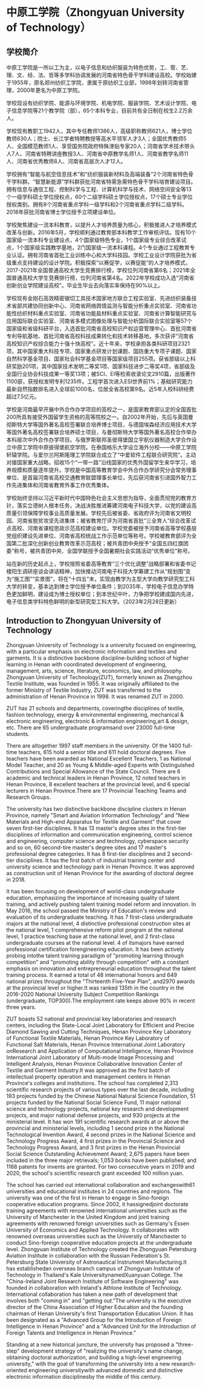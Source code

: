 # 中原工学院（Zhongyuan University of Technology）

## 学校简介

中原工学院是一所以工为主，以电子信息和纺织服装为特色优势，工、管、艺、理、文、经、法、哲等多学科协调发展的河南省特色骨干学科建设高校。学校始建于1955年，原名郑州纺织工学院，隶属于原纺织工业部，1998年划转河南省管理，2000年更名为中原工学院。

学校现设有纺织学院、能源与环境学院、机电学院、服装学院、艺术设计学院、电子信息学院等21个教学院（部），65个本科专业，目前共有全日制在校生2.2万余人。

学校现有教职工1942人，其中专任教师1386人，高级职称教师621人，博士学位教师630人；院士、长江学者特聘教授等高水平领军人才3人；全国优秀教师5人、全国模范教师1人、享受国务院政府特殊津贴专家20人；河南省学术技术带头人7人、河南省特聘讲座教授3人、河南省中原教学名师1人、河南省教学名师11人、河南省优秀教师8人、河南省高层次人才12人。

学校拥有“智能与航空信息技术”和“纺织服装新材料及高端装备”2个河南省特色骨干学科群。“智慧新能源”学科群获批河南省特需急需特色骨干学科培育建设项目。拥有信息与通信工程、控制科学与工程、计算机科学与技术、网络空间安全等13个一级学科硕士学位授权点，60个二级学科硕士学位授权点，17个硕士专业学位授权类别。拥有8个河南省重点学科一级学科和2个河南省重点学科二级学科。2018年获批河南省博士学位授予立项建设单位。

学校聚焦建设一流本科教育，以提升人才培养质量为核心，积极推进人才培养模式改革与创新。2016年5月，学校顺利通过教育部本科教学工作审核评估。现有10个国家级一流本科专业建设点，4个国家级特色专业，1个国家级专业综合改革试点，1个国家级实践教学基地，2门国家级一流本科课程。4个专业通过工程教育专业认证。拥有河南省首批工业训练中心和大学科技园。学校工业设计学院获批为省级重点支持建设的设计学院。积极探索“以赛促学，以赛促能”的人才培养模式，2017-2021年全国普通高校大学生竞赛排行榜，学校位列河南省第6名；2021年全国普通高校大学生竞赛排行榜，位列河南省第4名。2022年学校成功入选“河南省创新创业学院建设高校”。毕业生毕业去向落实率保持在90%以上。

学校现有金刚石高效精密锯切工具技术国家地方联合工程实验室、先进纺织装备技术省部共建协同创新中心、河南省网络舆情监测与智能分析重点实验室、河南省功能性纺织材料重点实验室、河南省功能盐材料重点实验室、河南省计算智能研究与应用国际联合实验室、河南省多模式图像处理与智能分析国际联合实验室等57个国家级和省级科研平台，入选首批河南省高校知识产权运营管理中心、首批河南省专利导航基地、首批河南省高校科技成果转化和技术转移基地，多次获评“河南省高校知识产权综合能力十强十快高校”。近十年来，学校承担各类科研项目2321项，其中国家重大科技专项、国家重点研发计划课题、国防重大专项子课题、国家自然科学基金项目、国家社会科学基金项目等国家级项目255项。获省部级以上科研奖励201项，其中国家技术发明二等奖1项、国家科技进步二等奖4项，省部级及全国行业协会科技成果一等奖13项；被SCI、EI等检索收录论文2910篇，出版著作1100部，获授权发明专利1235件。工程学首次进入ESI世界前1%；基础研究能力最新自然指数排名进入全球前1000名，位居全省高校第9名。近5年入校科研经费超过7.5亿元。

学校是河南最早开展中外合作办学项目的高校之一，是国家教育部认定的全国首批200所具有接受外国留学生资格的高等院校之一。自2002年开始，先后与英国曼彻斯特大学等国外著名高校签署联合培养博士项目，与德国埃森经济应用技术大学等国外著名高校签署联合培养硕士项目，与曼彻斯特大学等国外著名高校合作举办本科层次中外合作办学项目。与俄罗斯联邦圣彼得堡国立宇航仪器制造大学合作设立中原工学院中原彼得堡航空学院。在泰国格乐大学设立海外分校——中原工学院轩辕学院。与爱尔兰阿斯隆理工学院联合成立了“中爱软件工程联合研究院”。主动对接国家重大战略，招收15个“一带一路”沿线国家的优秀外国留学生来华学习，培养规模和质量逐年提升。学校是中国高等教育学会中外合作办学研究分会常务理事单位、是首届河南省高校交通教育联盟理事长单位，先后获河南省引进国外智力工作先进集体和河南省教育外事工作优秀集体。

学校始终坚持以习近平新时代中国特色社会主义思想为指导，全面贯彻党的教育方针，落实立德树人根本任务，决战决胜推进筹建河南电子科技大学，以党的建设高质量引领保障学校事业高质量发展。学校先后被省委、省政府评为河南省文明校园、河南省脱贫攻坚先进集体；被省教育厅评为河南省首批“三全育人”综合改革试点高校、河南省课程思政示范高校建设单位。学校党委被授予河南省高等学校基层党组织建设先进单位、河南省高校统战工作示范单位等称号。学校被教育部评为全国第二批深化创新创业教育改革示范高校；被共青团中央授予“全国五四红旗团委”称号，被共青团中央、全国学联授予全国暑期社会实践活动“优秀单位”称号。

站在新的历史起点上，学校按照省委高等教育“三个优化调整”战略部署和省委书记楼阳生调研座谈会讲话精神，加快推动河南电子科技大学筹建工作从“规划图”变为“施工图”“实景图”，将在“十四五”末，实现由教学为主型大学向教学研究型工科大学的转变，基本达到博士学位授予单位条件；到2035年，学校电子信息办学特色更加鲜明，建设成为博士授权单位；到本世纪中叶，力争把学校建成国内先进，电子信息类学科特色鲜明的新型研究型工科大学。（2023年2月28日更新）

## Introduction to Zhongyuan University of Technology

Zhongyuan University of Technology is a university focused on engineering, with a particular emphasis on electronic information and textiles and garments. It is a distinctive backbone discipline-building school of higher learning in Henan with coordinated development of engineering, management, arts, science, literature, economics, law, and philosophy. Zhongyuan University of Technology(ZUT), formerly known as Zhengzhou Textile Institute, was founded in 1955. It was originally affiliated to the former Ministry of Textile Industry, ZUT was transferred to the administration of Henan Province in 1998. It was renamed ZUT in 2000.

ZUT has 21 schools and departments, coveringthe disciplines of textile, fashion technology, energy & environmental engineering, mechanical & electronic engineering, electronic & information engineering,art & design, etc. There are 65 undergraduate programsand over 23000 full-time students.

There are altogether 1997 staff members in the university. Of the 1400 full-time teachers, 615 hold a senior title and 611 hold doctoral degrees. Five teachers have been awarded as National Excellent Teachers, 1 as National Model Teacher, and 20 as Young & Middle-aged Experts with Distinguished Contributions and Special Allowance of the State Council. There are 6 academic and technical leaders in Henan Province, 12 noted teachers in Henan Province, 8 excellent teachers at the provincial level, and 6 special lecturers in Henan Province.There are 17 Provincial Teaching Teams and Research Groups.

The university has two distinctive backbone discipline clusters in Henan Province, namely "Smart and Aviation Information Technology" and "New Materials and High-end Apparatus for Textile and Garment" that cover seven first-tier disciplines. It has 13 master's degree sites in the first-tier disciplines of information and communication engineering, control science and engineering, computer science and technology, cyberspace security and so on, 60 second-tire master's degree sites and 17 master's professional degree categories. It has 8 first-tier disciplines and 2 second-tier disciplines. It has the first batch of industrial training center and university science and technology park in Henan Province. It was approved as construction unit of Henan Province for the awarding of doctoral degree in 2018.

It has been focusing on development of world-class undergraduate education, emphasizing the importance of increasing quality of talent training, and actively pushing talent training model reform and innovation. In May 2016, the school passed the Ministry of Education's review and evaluation of its undergraduate teaching. It has 7 first-class undergraduate majors at the national level, 4 distinctive professional construction sites at the national level, 1 comprehensive reform pilot program at the national level, 1 practice teaching base at the national level, and 2 first-class undergraduate courses at the national level. 4 of itsmajors have earned professional certification forengineering education. It has been actively probing intothe talent training paradigm of "promoting learning through competition" and "promoting ability through competition" with a constant emphasis on innovation and entrepreneurial education throughout the talent training process. It earned a total of 48 international honors and 649 national prizes throughout the "Thirteenth Five-Year Plan", and2970 awards at the provincial level or higher.It was ranked 135th in the country in the 2016-2020 National University Subject Competition Rankings (undergraduate, TOP300).The employment rate keeps above 90% in recent three years.

ZUT boasts 52 national and provincial key laboratories and research centers, including the State-Local Joint Laboratory for Efficient and Precise Diamond Sawing and Cutting Techniques, Henan Province Key Laboratory of Functional Textile Materials, Henan Province Key Laboratory of Functional Salt Materials, Henan Province International Joint Laboratory onResearch and Application of Computational Intelligence, Henan Province International Joint Laboratory of Multi-mode Image Processing and Intelligent Analysis, Henan Province Collaborative Innovation Center of Textile and Garment Industry.It was approved as the first batch of intellectual property operation and management centers in Henan Province's colleges and institutions. The school has completed 2,313 scientific research projects of various types over the last decade, including 193 projects funded by the Chinese National Natural Science Foundation, 51 projects funded by the National Social Science Fund, 11 major national science and technology projects, national key research and development projects, and major national defense projects, and 930 projects at the ministerial level. It has won 191 scientific research awards at or above the provincial and ministerial levels, including 1 second prize in the National Technological Invention Award, 4 second prizes in the National Science and Technology Progress Award, 4 first prizes in the Provincial Science and Technology Progress Award, and 3 first prizes in the Henan Provincial Social Science Outstanding Achievement Award; 2,675 papers have been included in the three major retrievals; 1,053 books have been published; and 1168 patents for invents are granted. For two consecutive years in 2019 and 2020, the school's scientific research grant exceeded 100 million yuan.

The school has carried out international collaboration and exchangeswith61 universities and educational institutes in 24 countries and regions. The university was one of the first in Henan to engage in Sino-foreign cooperative education programs. Since 2002, it hassignedjoint doctorate training agreements with renowned international universities such as the University of Manchester in the United Kingdom and joint training agreements with renowned foreign universities such as Germany's Essen University of Economics and Applied Technology. It collaborates with renowned overseas universities such as the University of Manchester to conduct Sino-foreign cooperative education projects at the undergraduate level. Zhongyuan Institute of Technology created the Zhongyuan Petersburg Aviation Institute in collaboration with the Russian Federation's St. Petersburg State University of Astronautical Instrument Manufacturing.It has establishedan overseas branch campus of Zhongyuan Institute of Technology in Thailand's Kale UniversitynamedXuanyuan College. The "China-Ireland Joint Research Institute of Software Engineering" was founded in collaboration with Ireland's Athlone Institute of Technology. International collaboration has taken a new path of development that involves both "coming in" and "getting out."The university is the executive director of the China Association of Higher Education and the founding chairman of Henan University's first Transportation Education Union. It has been designated as a "Advanced Group for the Introduction of Foreign Intelligence in Henan Province" and a "Advanced Unit for the Introduction of Foreign Talents and Intelligence in Henan Province."

Standing at a new historical juncture, the university has proposed a "three-step" development strategy of "realizing the university's name change, obtaining doctoral authorization, and building a high-level engineering university," with the goal of transforming the university into a new research-oriented engineering universitywith advanced domestic and distinctive electronic information disciplinesby the middle of this century.
